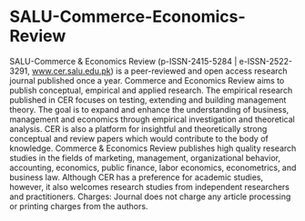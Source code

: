 # SALU-Commerce-Economics-Review
SALU-Commerce &amp; Economics Review (p-ISSN-2415-5284 | e-ISSN-2522-3291, www.cer.salu.edu.pk) is a peer-reviewed and open access research journal published once a year. Commerce and Economics Review aims to publish conceptual, empirical and applied research. The empirical research published in CER focuses on testing, extending and building management theory. The goal is to expand and enhance the understanding of business, management and economics through empirical investigation and theoretical analysis. CER is also a platform for insightful and theoretically strong conceptual and review papers which would contribute to the body of knowledge. Commerce &amp; Economics Review publishes high quality research studies in the fields of marketing, management, organizational behavior, accounting, economics, public finance, labor economics, econometrics, and business law. Although CER has a preference for academic studies, however, it also welcomes research studies from independent researchers and practitioners. Charges: Journal does not charge any article processing or printing charges from the authors.
